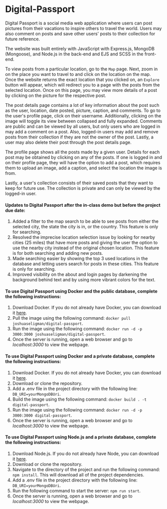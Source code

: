 # Digital-Passport

Digital Passport is a social media web application where users can post pictures from their vacations to inspire others to travel the world. Users may also comment on posts and save other users' posts to their collection for future reference.

The website was built entirely with JavaScript with Express.js, MongoDB (Mongoose), and Node.js in the back-end and EJS and SCSS in the front-end.

To view posts from a particular location, go to the `Map` page. Next, zoom in on the place you want to travel to and click on the location on the map. Once the website returns the exact location that you clicked on, an `Explore` button will appear, which will redirect you to a page with the posts from the selected location. Once on this page, you may view more details of a post by clicking on the picture for the respective post.

The post details page contains a lot of key information about the post such as the user, location, date posted, picture, caption, and comments. To go to the user's profile page, click on their username. Additionally, clicking on the image will toggle its view between collapsed and fully expanded. Comments are public and can be viewed by all users, but only users who are logged in may add a comment on a post. Also, logged-in users may add and remove posts from their collection if they are not the owner of the post. Lastly, a user may also delete their post through the post details page.

The profile page shows all the posts made by a given user. Details for each post may be obtained by clicking on any of the posts. If one is logged in and on their profile page, they will have the option to add a post, which requires them to upload an image, add a caption, and select the location the image is from.

Lastly, a user's collection consists of their saved posts that they want to keep for future use. The collection is private and can only be viewed by the logged-in user.

#### Updates to Digital Passport after the in-class demo but before the project due date:
1. Added a filter to the map search to be able to see posts from either the selected city, the state the city is in, or the country. This feature is only for searching.
2. Resolved the imprecise location selection issue by looking for nearby cities (25 miles) that have more posts and giving the user the option to use the nearby city instead of the original chosen location. This feature is for both searching and adding new posts.
3. Made searching easier by showing the top 3 used locations in the database and letting users search for posts in these cities. This feature is only for searching.
4. Improved visibility on the about and login pages by darkening the background behind text and by using more vibrant colors for the text.

#### To use Digital Passport using Docker and the public database, complete the following instructions:

1. Download Docker. If you do not already have Docker, you can download it <a href="https://www.docker.com" target="_blank">here</a>.
2. Pull the image using the following command: `docker pull joshuaseligman/digital-passport`.
3. Run the image using the following command: `docker run -d -p 3000:3000 joshuaseligman/digital-passport`.
5. Once the server is running, open a web browser and go to <em>localhost:3000</em> to view the webpage.

#### To use Digital Passport using Docker and a private database, complete the following instructions:

1. Download Docker. If you do not already have Docker, you can download it <a href="https://www.docker.com" target="_blank">here</a>.
2. Download or clone the repository.
3. Add a .env file in the project directory with the following line: `DB_URI=yourMongoDBUri`.
4. Build the image using the following command: `docker build . -t digital-passport`.
5. Run the image using the following command: `docker run -d -p 3000:3000 digital-passport`.
6. Once the server is running, open a web browser and go to <em>localhost:3000</em> to view the webpage.

#### To use Digital Passport using Node.js and a private database, complete the following instructions:

1. Download Node.js. If you do not already have Node, you can download it <a href="https://nodejs.org/en/" target="_blank">here</a>.
2. Download or clone the repository.
3. Navigate to the directory of the project and run the following command: `npm install`. This will download all of the project dependencies.
4. Add a .env file in the project directory with the following line: `DB_URI=yourMongoDBUri`.
5. Run the following command to start the server: `npm run start`.
6. Once the server is running, open a web browser and go to <em>localhost:3000</em> to view the webpage.